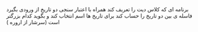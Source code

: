برنامه ای که کلاس دیت را تعریف کند همراه با اعتبار سنجی دو تاریخ از ورودی بگیرد فاسله ی بین دو تاریخ را حساب کند برای تاریخ ها اسم انتخاب کند و بگوید کدام بزرگتر است 
(سرشار از اروره )
